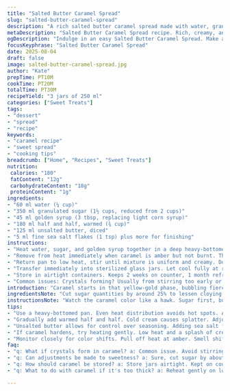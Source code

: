 ```yaml
---
title: "Salted Butter Caramel Spread"
slug: "salted-butter-caramel-spread"
description: "A rich salted butter caramel spread made with water, granulated sugar, light corn syrup replaced by golden syrup for deeper flavor, and heavy cream switched to half and half for a lighter texture. Butter replaced with unsalted butter plus added sea salt flakes for adjustable saltiness. Caramel cooked to amber state, finished with gradual cream incorporation for smoothness. Perfect for jars, holds 2 weeks at room temp, 1 month refrigerated. Watch for bubbling intensity and color shifts. No stirring caramel to avoid crystallization. Easy to tweak salt and sweetness balance."
metaDescription: "Salted Butter Caramel Spread recipe. Rich, creamy, and customizable saltiness made with simple ingredients. Perfect for jars and gifting."
ogDescription: "Indulge in an easy Salted Butter Caramel Spread. Make at home and enjoy smooth texture, adjustable saltiness, and rich flavors."
focusKeyphrase: "Salted Butter Caramel Spread"
date: 2025-08-04
draft: false
image: salted-butter-caramel-spread.jpg
author: "Kate"
prepTime: PT10M
cookTime: PT20M
totalTime: PT30M
recipeYield: "3 jars of 250 ml"
categories: ["Sweet Treats"]
tags:
- "dessert"
- "spread"
- "recipe"
keywords:
- "caramel recipe"
- "sweet spread"
- "cooking tips"
breadcrumb: ["Home", "Recipes", "Sweet Treats"]
nutrition: 
 calories: "180"
 fatContent: "12g"
 carbohydrateContent: "18g"
 proteinContent: "1g"
ingredients:
- "60 ml water (¼ cup)"
- "350 ml granulated sugar (1½ cups, reduced from 2 cups)"
- "45 ml golden syrup (3 tbsp, replacing light corn syrup)"
- "180 ml half and half, warmed (¾ cup)"
- "125 ml unsalted butter, diced"
- "5 ml fine sea salt flakes (1 tsp) plus more for finishing"
instructions:
- "Heat water, sugar, and golden syrup together in a deep heavy-bottomed saucepan over medium heat. Do not stir once boiling starts. Bubbles should grow larger, edges turn golden. Watch color closely; aim for a light amber with some wisps of deeper brown for flavor. About 15–18 minutes."
- "Remove from heat immediately when caramel is amber but not burnt. The smell shifts from sweet to deep toasted. Slowly pour in warm half and half while whisking gently off heat. Noise of steam and sputtering—important to pour gradually to avoid splattering and sudden temperature shock."
- "Return pan to low heat, stir until mixture is uniform and creamy. Don’t rush stirring. Incorporate butter next, piece by piece, whisking to melt fully and emulsify. Butter at room temp melts faster and integrates more smoothly. Add sea salt flakes at this stage, stirring well. Salt flakes give layers of flavor here and retention of saltiness is better than using salted butter alone."
- "Transfer immediately into sterilized glass jars. Let cool fully at room temp, uncovered, until caramel thickens. Should be scoopable but spreadable, shiny surface with slight thickness. Cover only after cool."
- "Store in airtight containers. Keeps 2 weeks on counter, 1 month refrigerated. If refrigerated, caramel firms — warm slightly before use by placing jar in warm water bath for 10 minutes."
- "Common issues: Crystals forming? Usually from stirring too early or sugar impurities. Pick a wide pan for even heating and stir only at the right steps. Burnt caramel smells acrid and bitter, start over. If too thick, gently reheat and add little cream to loosen."
introduction: "Caramel starts in that yellow-gold phase, bubbling fiercely but still transparent. Wait for that sweet smell to shift—smoky, toasted, deep. Then comes the tricky part: adding cream without turning it into a mess. Use half and half instead of heavy cream to keep it lighter on the palate, but warmed — cold dairy wrecks the texture, triggers dangerous splatter. Butter provides richness, but unsalted plus coarse sea salt flakes let you control the salt kick precisely—skip the guesswork. No stirring the sugar-water-syrup until color changes—it’s how you dodge grainy disasters. Timing is everything—eyeball, sniff, listen to the simmering shifts. The texture after cooling? Thick but spreadable, lustrous surface hints at the perfect emulsion. Store tight or it crystallizes, loses that soft mouthfeel. Few ingredients, big learning curve."
ingredientsNote: "Cut sugar quantities by around 25% to lessen cloying sweetness. Golden syrup adds a buttery note compared to light corn syrup and is easy to track down. Half and half offers a lighter body than cream but still rich enough once combined properly. Butter unsalted with added sea salt flakes lets precise seasoning control—adjust saltiness post-caramelization instead of relying on pre-salted butter, which varies batch to batch. Warm your dairy beforehand; cold dairy can seize the caramel when added. Use a wide, heavy-bottom pan for even heat distribution to avoid hot spots that burn sugar. Avoid stirring sugar mix once bubbling starts to prevent premature crystallization, which causes grainy texture. Use wooden spoon or silicone spatula specialized for candy work—plastic or thin metal can cause uneven heat transfer."
instructionsNote: "Watch the caramel color like a hawk. Sugar first, bubbling and foaming without stirring. Those color transitions—amber to golden brown—indicate flavor development. Pull the pan right off the heat the moment you spot amber; residual heat keeps caramel cooking. Adding warm half & half slowly prevents harsh steam bursts and keeps sauce silky. Returning to heat ensures all blends into a cohesive whole; don’t rush this step or lumps form. Adding butter adds brightness, fat, and body; do it gradually to keep the emulsion smooth. Sea salt flakes fold in last to avoid dissolving too early and losing their layered crunch and visual appeal. Cooling at room temp avoids condensation inside jars, which can spoil texture. Refrigeration firms texture; warm jars gently if too stiff to spread. Common fail points? Adding cream too fast, stirring at wrong times, or overheating sugar. Keep calm, watch the pan, practice patience."
tips:
- "Use a heavy-bottomed pan. Even heat distribution avoids hot spots. Avoid any stirring when bubbling starts. Monitor for color changes."
- "Gradually add warmed half and half. Cold cream causes splatter. Adjusting temperature helps maintain silky texture. Watch for bubbling intensity."
- "Unsalted butter allows for control over seasoning. Adding sea salt flakes late preserves texture and flavor layers. Use quality butter."
- "If caramel hardens, try heating gently. Low heat and a splash of cream can help loosen consistency. Keeps spreadable texture."
- "Monitor closely for color shifts. Pull off heat at amber. Smell shifts from sweet to deep toasted—listen for bubbling noises. Timing key."
faq:
- "q: What if crystals form in caramel? a: Common issue. Avoid stirring. Use wide pan for even heat. Impurities can trigger issues too. Start fresh if burnt."
- "q: Can adjustments be made to sweetness? a: Sure, cut sugar by about 25%. Use golden syrup instead of light corn syrup for more depth. Consider balance."
- "q: How should caramel be stored? a: Store jars airtight. Kept on counter for up to two weeks. Refrigeration extends life to a month but firms texture."
- "q: What to do with caramel if it's too thick? a: Reheat gently on low. Add small amounts of cream gradually. Test until desired texture is reached."

---
```

